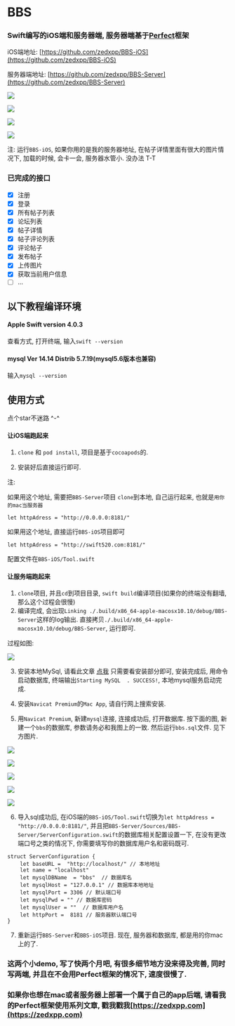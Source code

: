 # BBS

### Swift编写的iOS端和服务器端, 服务器端基于[Perfect](https://github.com/PerfectlySoft/Perfect)框架

iOS端地址: [https://github.com/zedxpp/BBS-iOS](https://github.com/zedxpp/BBS-iOS)

服务器端地址: [https://github.com/zedxpp/BBS-Server](https://github.com/zedxpp/BBS-Server)

![](https://github.com/SimleCp/BBS/blob/master/ScreenShot/1.png)

![](https://github.com/SimleCp/BBS/blob/master/ScreenShot/2.png)

![](https://github.com/SimleCp/BBS/blob/master/ScreenShot/3.png)

![](https://github.com/SimleCp/BBS/blob/master/ScreenShot/4.png)

注: 运行`BBS-iOS`, 如果你用的是我的服务器地址, 在帖子详情里面有很大的图片情况下, 加载的时候, 会卡一会, 服务器水管小. 没办法 T-T

### 已完成的接口

- [x] 注册
- [x] 登录
- [x] 所有帖子列表
- [x] 论坛列表
- [x] 帖子详情
- [x] 帖子评论列表
- [x] 评论帖子
- [x] 发布帖子
- [x] 上传图片
- [x] 获取当前用户信息
- [ ] ...

## 以下教程编译环境

#### Apple Swift version 4.0.3

查看方式, 打开终端, 输入`swift --version`

#### mysql  Ver 14.14 Distrib 5.7.19(mysql5.6版本也兼容)

输入`mysql --version`

## 使用方式

点个star不迷路 ^-^

#### 让iOS端跑起来

1. `clone` 和 `pod install`, 项目是基于`cocoapods`的.

2. 安装好后直接运行即可.

注: 

如果用这个地址, 需要把`BBS-Server`项目 `clone`到本地, 自己运行起来, 也就是`用你的mac当服务器`

```
let httpAdress = "http://0.0.0.0:8181/"
```

如果用这个地址, 直接运行`BBS-iOS`项目即可
```
let httpAdress = "http://swift520.com:8181/"
```

配置文件在`BBS-iOS/Tool.swift`

#### 让服务端跑起来

1. `clone`项目, 并且`cd`到项目目录, `swift build`编译项目(如果你的终端没有翻墙, 那么这个过程会很慢)
2. 编译完成, 会出现`Linking ./.build/x86_64-apple-macosx10.10/debug/BBS-Server`这样的log输出. 直接拷贝`./.build/x86_64-apple-macosx10.10/debug/BBS-Server`, 运行即可.

过程如图:

![](https://github.com/SimleCp/BBS/blob/master/images/0.png)

3. 安装本地MySql, 请看此文章 [点我](http://zedxpp.com/2017/10/07/Swift%20Perfect%20Mac%E6%9C%AC%E5%9C%B0%E7%8E%AF%E5%A2%83%E9%85%8D%E7%BD%AE/)
只需要看安装部分即可, 安装完成后, 用命令启动数据库, 终端输出`Starting MySQL  . SUCCESS!`, 本地mysql服务启动完成.

4. 安装`Navicat Premium`的`Mac App`, 请自行网上搜索安装.

5. 用`Navicat Premium`, 新建`mysql`连接, 连接成功后, 打开数据库. 按下面的图, 新建一个`bbs`的数据库, 参数请务必和我图上的一致. 然后运行`bbs.sql`文件. 见下方图片.

![](https://github.com/SimleCp/BBS/blob/master/images/1.png)

![](https://github.com/SimleCp/BBS/blob/master/images/2.png)

![](https://github.com/SimleCp/BBS/blob/master/images/3.png)

![](https://github.com/SimleCp/BBS/blob/master/images/4.png)

![](https://github.com/SimleCp/BBS/blob/master/images/5.png)

6. 导入sql成功后, 在iOS端的`BBS-iOS/Tool.swift`切换为`let httpAdress = "http://0.0.0.0:8181/"`, 并且把`BBS-Server/Sources/BBS-Server/ServerConfiguration.swift`的数据库相关配置设置一下, 在没有更改端口号之类的情况下, 你需要填写你的数据库用户名和密码既可.

```
struct ServerConfiguration {
    let baseURL =  "http://localhost/" // 本地地址
    let name = "localhost"  
    let mysqlDBName  = "bbs"  // 数据库名
    let mysqlHost = "127.0.0.1" // 数据库本地地址
    let mysqlPort = 3306 // 默认端口号
    let mysqlPwd = "" // 数据库密码
    let mysqlUser = ""  // 数据库用户名
    let httpPort =  8181 // 服务器默认端口号
}
```

7. 重新运行`BBS-Server`和`BBS-iOS`项目. 现在, 服务器和数据库, 都是用的你mac上的了.


### 这两个小demo, 写了快两个月吧, 有很多细节地方没来得及完善, 同时写两端, 并且在不会用Perfect框架的情况下, 速度很慢了. 

### 如果你也想在mac或者服务器上部署一个属于自己的app后端, 请看我的Perfect框架使用系列文章, 戳我戳我[https://zedxpp.com](https://zedxpp.com)


